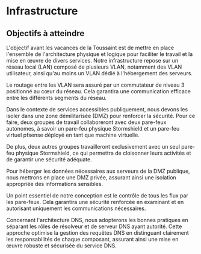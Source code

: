 # Infrastructure

## Objectifs à atteindre

L'objectif avant les vacances de la Toussaint est de mettre en place l'ensemble de l'architecture physique et logique pour faciliter le travail et la mise en œuvre de divers services. Notre infrastructure repose sur un réseau local (LAN) composé de plusieurs VLAN, notamment des VLAN utilisateur, ainsi qu'au moins un VLAN dédié à l'hébergement des serveurs.

Le routage entre les VLAN sera assuré par un commutateur de niveau 3 positionné au cœur du réseau. Cela garantira une communication efficace entre les différents segments du réseau.

Dans le contexte de services accessibles publiquement, nous devons les isoler dans une zone démilitarisée (DMZ) pour renforcer la sécurité. Pour ce faire, deux groupes de travail collaboreront avec deux pare-feux autonomes, à savoir un pare-feu physique Stormshield et un pare-feu virtuel pfsense déployé en tant que machine virtuelle.

De plus, deux autres groupes travailleront exclusivement avec un seul pare-feu physique Stormshield, ce qui permettra de cloisonner leurs activités et de garantir une sécurité adéquate.

Pour héberger les données nécessaires aux serveurs de la DMZ publique, nous mettrons en place une DMZ privée, assurant ainsi une isolation appropriée des informations sensibles.

Un point essentiel de notre conception est le contrôle de tous les flux par les pare-feux. Cela garantira une sécurité renforcée en examinant et en autorisant uniquement les communications nécessaires.

Concernant l'architecture DNS, nous adopterons les bonnes pratiques en séparant les rôles de résolveur et de serveur DNS ayant autorité. Cette approche optimise la gestion des requêtes DNS en distinguant clairement les responsabilités de chaque composant, assurant ainsi une mise en œuvre robuste et sécurisée du service DNS.

